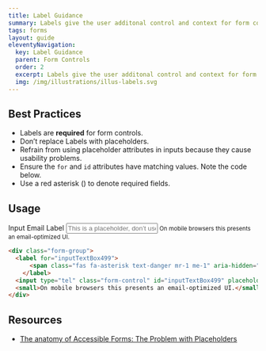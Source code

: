 ```yaml
---
title: Label Guidance
summary: Labels give the user additonal control and context for form controls.
tags: forms
layout: guide
eleventyNavigation:
  key: Label Guidance
  parent: Form Controls
  order: 2
  excerpt: Labels give the user additonal control and context for form controls.
  img: /img/illustrations/illus-labels.svg
---
```

    
## Best Practices

- Labels are **required** for form controls.
- Don’t replace Labels with placeholders.
- Refrain from using placeholder attributes in inputs because they cause usability problems.
- Ensure the `for` and `id` attributes have matching values. Note the code below.
- Use a red asterisk (<span class="fas fa-asterisk text-danger" aria-hidden="true"></span>) to denote required fields.

## Usage

<div class="form-group">
  <label for="inputTextBox499">
    <span class="fas fa-asterisk text-danger mr-1 me-1" aria-hidden="true"></span>Input Email Label
  </label>
  <input type="tel" class="form-control" id="inputTextBox499" placeholder="This is a placeholder, don’t use.">
  <small>On mobile browsers this presents an email-optimized UI.</small>
</div>

```html
<div class="form-group">
  <label for="inputTextBox499">
      <span class="fas fa-asterisk text-danger mr-1 me-1" aria-hidden="true"></span>Input Email Label
    </label>
  <input type="tel" class="form-control" id="inputTextBox499" placeholder="This is a placeholder, don’t use.">
  <small>On mobile browsers this presents an email-optimized UI.</small>
</div>
```

## Resources

- [The anatomy of Accessible Forms: The Problem with Placeholders](https://www.deque.com/blog/accessible-forms-the-problem-with-placeholders/)


